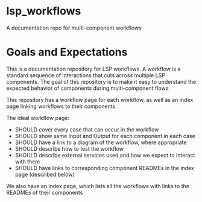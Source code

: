 # lsp_workflows
A documentation repo for multi-component workflows

# Goals and Expectations

This is a documentation repository for LSP workflows. A workflow is a standard sequence of interactions that cuts across multiple LSP components. The goal of this repository is to make it easy to understand the expected behavior of components during multi-component flows.

This repository has a workflow page for each workflow, as well as an index page linking workflows to their components.

 The ideal workflow page:

* SHOULD cover every case that can occur in the workflow
* SHOULD show same Input and Output for each component in each case
* SHOULD have a link to a diagram of the workflow, where appropriate
* SHOULD describe how to test the workflow
* SHOULD describe external services used and how we expect to interact with them
* SHOULD have links to corresponding component READMEs in the index page (described below)

We also have an index page, which lists all the workflows with links to the READMEs of their components

